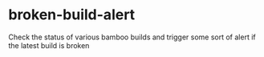 # broken-build-alert
Check the status of various bamboo builds and trigger some sort of alert if the latest build is broken
